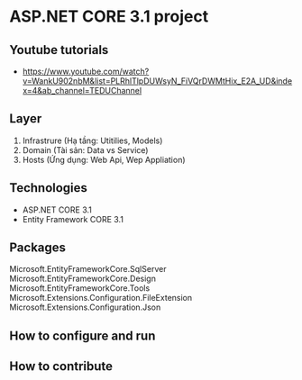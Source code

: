 ﻿# ASP.NET CORE 3.1 project

## Youtube tutorials
- https://www.youtube.com/watch?v=WankU902nbM&list=PLRhlTlpDUWsyN_FiVQrDWMtHix_E2A_UD&index=4&ab_channel=TEDUChannel

## Layer
1. Infrastrure (Hạ tầng: Utitilies, Models)
2. Domain (Tài sản: Data vs Service)
3. Hosts (Ứng dụng: Web Api, Wep Appliation)

## Technologies
- ASP.NET CORE 3.1
- Entity Framework CORE 3.1

## Packages 
 Microsoft.EntityFrameworkCore.SqlServer
 Microsoft.EntityFrameworkCore.Design
 Microsoft.EntityFrameworkCore.Tools	
 Microsoft.Extensions.Configuration.FileExtension
 Microsoft.Extensions.Configuration.Json

## How to configure and run

## How to contribute	